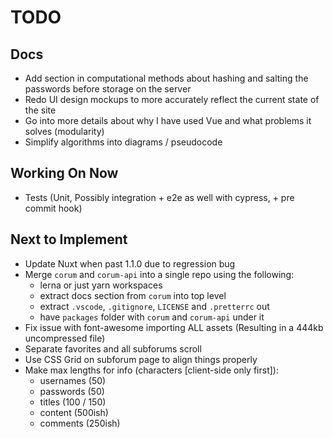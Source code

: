 # TODO

## Docs

* Add section in computational methods about hashing and salting the passwords
  before storage on the server
* Redo UI design mockups to more accurately reflect the current state of the
  site
* Go into more details about why I have used Vue and what problems it solves
  (modularity)
* Simplify algorithms into diagrams / pseudocode

## Working On Now

* Tests (Unit, Possibly integration + e2e as well with cypress, + pre commit
  hook)

## Next to Implement

* Update Nuxt when past 1.1.0 due to regression bug
* Merge `corum` and `corum-api` into a single repo using the following:
  * lerna or just yarn workspaces
  * extract docs section from `corum` into top level
  * extract `.vscode`, `.gitignore`, `LICENSE` and `.pretterrc` out
  * have `packages` folder with `corum` and `corum-api` under it
* Fix issue with font-awesome importing ALL assets (Resulting in a 444kb
  uncompressed file)
* Separate favorites and all subforums scroll
* Use CSS Grid on subforum page to align things properly
* Make max lengths for info (characters [client-side only first]):
  * usernames (50)
  * passwords (50)
  * titles (100 / 150)
  * content (500ish)
  * comments (250ish)
